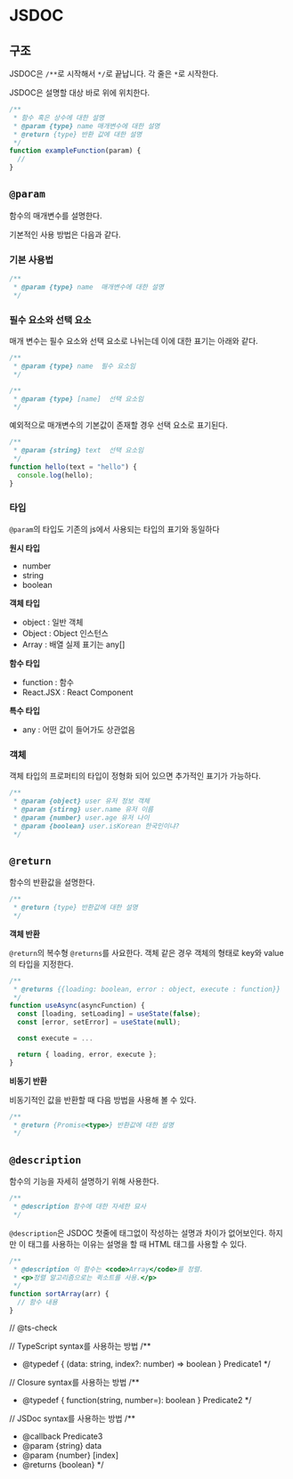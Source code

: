 # JSDOC

## 구조

JSDOC은 `/**`로 시작해서 `*/`로 끝납니다. 각 줄은 `*`로 시작한다.

JSDOC은 설명할 대상 바로 위에 위치한다.

```js
/**
 * 함수 혹은 상수에 대한 설명
 * @param {type} name 매개변수에 대한 설명
 * @return {type} 반환 값에 대한 설명
 */
function exampleFunction(param) {
  //
}
```

## `@param`

함수의 매개변수를 설명한다.

기본적인 사용 방법은 다음과 같다.

### 기본 사용법

```js
/**
 * @param {type} name  매개변수에 대한 설명
 */
```

### 필수 요소와 선택 요소

매개 변수는 필수 요소와 선택 요소로 나뉘는데 이에 대한 표기는 아래와 같다.

```js
/**
 * @param {type} name  필수 요소임
 */

/**
 * @param {type} [name]  선택 요소임
 */
```

예외적으로 매개변수의 기본값이 존재할 경우 선택 요소로 표기된다.

```js
/**
 * @param {string} text  선택 요소임
 */
function hello(text = "hello") {
  console.log(hello);
}
```

### 타입

`@param`의 타입도 기존의 js에서 사용되는 타입의 표기와 동일하다

**원시 타입**

- number
- string
- boolean

**객체 타입**

- object : 일반 객체
- Object : Object 인스턴스
- Array : 배열 실제 표기는 any[]

**함수 타입**

- function : 함수
- React.JSX : React Component

**특수 타입**

- any : 어떤 값이 들어가도 상관없음

### 객체

객체 타입의 프로퍼티의 타입이 정형화 되어 있으면 추가적인 표기가 가능하다.

```js
/**
 * @param {object} user 유저 정보 객체
 * @param {stirng} user.name 유저 이름
 * @param {number} user.age 유저 나이
 * @param {boolean} user.isKorean 한국인이냐?
 */
```

## `@return`

함수의 반환값을 설명한다.

```js
/**
 * @return {type} 반환값에 대한 설명
 */
```

**객체 반환**

`@return`의 복수형 `@returns`를 사요한다. 객체 같은 경우 객체의 형태로 key와 value의 타입을 지정한다.

```js
/**
 * @returns {{loading: boolean, error : object, execute : function}}
 */
function useAsync(asyncFunction) {
  const [loading, setLoading] = useState(false);
  const [error, setError] = useState(null);

  const execute = ...

  return { loading, error, execute };
}
```

**비동기 반환**

비동기적인 값을 반환할 때 다음 방법을 사용해 볼 수 있다.

```js
/**
 * @return {Promise<type>} 반환값에 대한 설명
 */
```

## `@description`

함수의 기능을 자세히 설명하기 위해 사용한다.

```js
/**
 * @description 함수에 대한 자세한 묘사
 */
```

`@description`은 JSDOC 첫줄에 태그없이 작성하는 설명과 차이가 없어보인다. 하지만 이 태그를 사용하는 이유는 설명을 할 때 HTML 태그를 사용할 수 있다.

```js
/**
 * @description 이 함수는 <code>Array</code>를 정렬.
 * <p>정렬 알고리즘으로는 퀵소트를 사용.</p>
 */
function sortArray(arr) {
  // 함수 내용
}
```

// @ts-check

// TypeScript syntax를 사용하는 방법
/\*\*

- @typedef { (data: string, index?: number) => boolean } Predicate1
  \*/

// Closure syntax를 사용하는 방법
/\*\*

- @typedef { function(string, number=): boolean } Predicate2
  \*/

// JSDoc syntax를 사용하는 방법
/\*\*

- @callback Predicate3
- @param {string} data
- @param {number} [index]
- @returns {boolean}
  \*/
